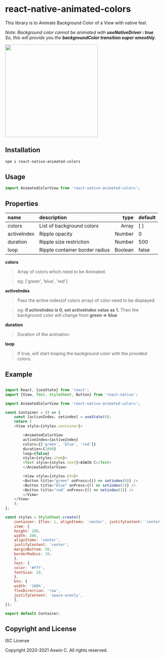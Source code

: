 # react-native-animated-colors
 
 This library is to Animate Background Color of a View with native feel.
 
*Note: Background color cannot be animated with **useNativeDriver : true***
*So, this will provide you the **backgroundColor transition super smoothly**.*


<img src="https://firebasestorage.googleapis.com/v0/b/aswinc-90380.appspot.com/o/images%2Fezgif.com-resize.gif?alt=media" width="300" height="300" />

## Installation

```bash
npm i react-native-animated-colors
```

## Usage

```javascript
import AnimatedColorView from 'react-native-animated-colors';
```

## Properties

 name                        | description                            | type     | default
:--------------------------- |:-------------------------------------- | --------:|:------------
 colors                      | List of background colors              |  Array   |  [ ]
 activeIndex                 | Ripple opacity                         |  Number  |  0
 duration                    | Ripple size restriction                |  Number  |  500
 loop                        | Ripple container border radius         |  Boolean |  false

**colors**
>   Array of colors which need to be Animated.

>eg: ['green', 'blue', 'red']

**activeIndex**
>  Pass the active index(of colors array) of color need to be displayed.

>eg: **if activeIndex is 0, set activeIndex value as 1.** Then the background color will change from **green => blue**

**duration**
>  Duration of the animation.

**loop**
>  If true, will start looping the background color with the provided colors.


## Example

```javascript

import React, {useState} from 'react';
import {View, Text, StyleSheet, Button} from 'react-native';

import AnimatedColorView from 'react-native-animated-colors';

const Container = () => {
    const [activeIndex, setindex] = useState(0);
    return (
    <View style={styles.container}>

        <AnimatedColorView
        activeIndex={activeIndex}
        colors={['green', 'blue', 'red']}
        duration={1000}
        loop={false}
        style={styles.item}>
        <Text style={styles.text}>ASWIN C</Text>
        </AnimatedColorView>

        <View style={styles.btn}>
        <Button title="green" onPress={() => setindex(0)} />
        <Button title="blue" onPress={() => setindex(1)} />
        <Button title="red" onPress={() => setindex(2)} />
        </View>
    </View>
    );
};

const styles = StyleSheet.create({
    container: {flex: 1, alignItems: 'center', justifyContent: 'center'},
    item: {
    height: 200,
    width: 200,
    alignItems: 'center',
    justifyContent: 'center',
    marginBottom: 50,
    borderRadius: 10,
    },
    text: {
    color: '#fff',
    fontSize: 20,
    },
    btn: {
    width: '100%',
    flexDirection: 'row',
    justifyContent: 'space-evenly',
    },
});

export default Container;


```


## Copyright and License

ISC License

Copyright 2020-2021 Aswin C. All rights reserved.